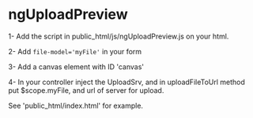 ngUploadPreview
===============

1- Add the script in public_html/js/ngUploadPreview.js on your html.

2- Add `file-model='myFile'` in your form

3- Add a canvas element with ID 'canvas'

4- In your controller inject the UploadSrv, and in uploadFileToUrl method put $scope.myFile, and url of server for upload.

See 'public_html/index.html' for example.